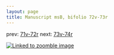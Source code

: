 ```yaml
---
layout: page
title: Manuscript msB, bifolio 72v-73r
---
```


prev: [71v-72r](../71v-72r/) next: [73v-74r](../73v-74r/)



[![Linked to zoomble image](http://www.homermultitext.org/iipsrv?IIIF=/project/homer/pyramidal/deepzoom/hmt/vbbifolio/v1/vb_72v_73r.tif/full/2000,/0/default.jpg)](http://www.homermultitext.org/ict2/?urn=urn:cite2:hmt:vbbifolio.v1:vb_72v_73r)

